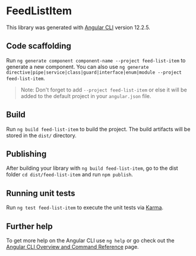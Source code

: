 # FeedListItem

This library was generated with [Angular CLI](https://github.com/angular/angular-cli) version 12.2.5.

## Code scaffolding

Run `ng generate component component-name --project feed-list-item` to generate a new component. You can also use `ng generate directive|pipe|service|class|guard|interface|enum|module --project feed-list-item`.
> Note: Don't forget to add `--project feed-list-item` or else it will be added to the default project in your `angular.json` file. 

## Build

Run `ng build feed-list-item` to build the project. The build artifacts will be stored in the `dist/` directory.

## Publishing

After building your library with `ng build feed-list-item`, go to the dist folder `cd dist/feed-list-item` and run `npm publish`.

## Running unit tests

Run `ng test feed-list-item` to execute the unit tests via [Karma](https://karma-runner.github.io).

## Further help

To get more help on the Angular CLI use `ng help` or go check out the [Angular CLI Overview and Command Reference](https://angular.io/cli) page.

